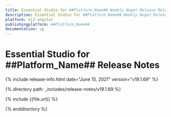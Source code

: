```yaml
---
title: Essential Studio for ##Platform_Name## Weekly Nuget Release Release Notes  
description: Essential Studio for ##Platform_Name## Weekly Nuget Release Release Notes  
platform: ej2-angular
publishingplatform: ##Platform_Name##
documentation: ug
---
```


# Essential Studio for  ##Platform_Name##  Release Notes  

{% include release-info.html date="June 15, 2021"   version="v19.1.69"  %} 

{% directory path: _includes/release-notes/v19.1.69 %}

{% include {{file.url}} %}

{% enddirectory %}
